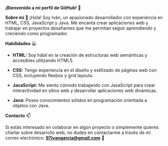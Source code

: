 **¡Bienvenido a mi perfil de GitHub!** 👋

**Sobre mí** 🚀
¡Hola! Soy Iván, un apasionado desarrollador con experiencia en HTML, CSS, JavaScript y Java. Me encanta crear aplicaciones web y trabajar en proyectos desafiantes que me permitan seguir aprendiendo y creciendo como programador.


**Habilidades** 💻


- **HTML:** Soy hábil en la creación de estructuras web semánticas y accesibles utilizando HTML5.

- **CSS:** Tengo experiencia en el diseño y estilizado de páginas web con CSS, incluyendo flexbox y grid layouts.

- **JavaScript:** Me siento cómodo trabajando con JavaScript para crear interactividad en sitios web y desarrollar aplicaciones web dinámicas.

- **Java:** Poseo conocimientos sólidos en programación orientada a objetos con Java.


**Contacto** 📫 

Si estás interesado en colaborar en algún proyecto o simplemente quieres charlar sobre desarrollo web, no dudes en contactarme a través de mi correo electrónico: **97ivangarcia@gmail.com** 📧
